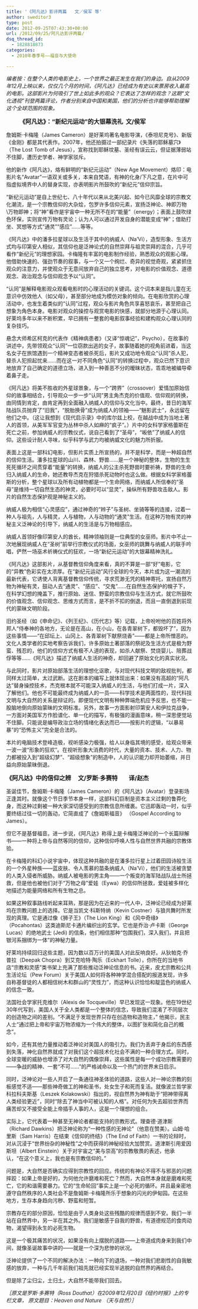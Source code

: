 ```yaml
---
title: '《阿凡达》影评两篇   文／侯军 等'
author: sweditor3
type: post
date: 2012-09-25T07:43:30+00:00
url: /2012/09/25/阿凡达影评两篇/
dsq_thread_id:
  - 1828818873
categories:
  - 2010年春季号——福音与大使命

---
```

_编者按：在整个人类的电影史上，一个世界之最正发生在我们的身边。自从2009年12月上映以来，仅仅几个月的时间，《阿凡达》已经成为有史以来票房收入最高的电影。这部影片为何吸引了世上如此多的观众？它表达了怎样的观念？这期“文化透视”刊登两篇评论，作者分别来自中国和美国，他们的分析也许能够帮助理解这个全球范围的现象。_

<span style="font-size: medium;">        </span>**<span style="font-size: medium;">《阿凡达》：“新纪元运动”的大银幕洗礼  文/侯军</span>**

詹姆斯·卡梅隆（James Cameron）是好莱坞著名电影导演，《泰坦尼克号》、新版《金刚》都是其代表作。2007年，他还拍摄过一部纪录片《失落的耶稣墓穴》（The Lost Tomb of Jesus），宣称找到耶稣坟墓、圣经有误云云，但证据薄弱站不住脚，遭历史学者、神学家驳斥。
  
他的新作《阿凡达》，烙有鲜明的“新纪元运动”（New Age Movement）烙印：电影片名“Avatar”一语双关或多关，本来自梵语，有神的化身/下凡之意，在片中可指虚拟境界中人的替身实现，亦表明影片所鼓吹的“新纪元”信仰宗旨。
  
“新纪元运动”是自上世纪七、八十年代以来从北美兴起、如今已风靡全球的宗教文化潮流，是一个宗教信仰的大杂烩，包罗许多信仰元素，宣扬泛神论、神即万物\万物即神；将“神”看作是宇宙中一种无所不在的“能量”（energy）；表面上鼓吹绿色环保，实则宣传万物有灵论；认为人可以通过开发自身的潜能变成“神”；借助打坐、冥想等方式“通灵”“感应”&#8230;&#8230;等等。
  
《阿凡达》中的潘多拉星球以及生活于其中的纳威人（Na’Vi），造型形象、生活方式均与印第安人相似，其信仰也是泛神论式的自然崇拜与祖灵崇拜的混合，几乎可看作“新纪元”的理想家园。卡梅隆有丰富的电影制作经验，熟悉观众的观影心理。他借助快速的、强劲节奏的叙事，与一个又一个绚烂、奇异的视觉奇观，紧紧抓住观众的注意力，并使观众于无意间放弃自己的独立思考，对电影的价值观念、道德观念、政治观念与信仰观念予以“认同”。
  
“认同”是解释电影观众观看电影时的心理活动的关键词。这个词本来是指儿童在无意识中仿效他人（如父母），甚至部分地成为模仿对象的倾向。在电影欣赏的心理活动中，也发生着类似的“认同”过程，观众与影片角色共享喜怒哀乐，甚至把自己想象为角色本身。电影对观众的操控与观赏电影的快感，就部分地源于心理认同。好莱坞多年以来不断积累，早已拥有一整套的电影叙事经验和建构观众心理认同的复杂技巧。
  
悬念大师希区柯克的代表作《精神病患者》（又译“惊魂记”，Psycho），在故事的讲述中，先带领观众“认同”一位窃款出逃的女子，故事随着她的视角前进着，当这名女子在旅馆遇到一个精神变态者被杀死后，影片又成功地令观众“认同”杀人犯，替杀人犯担起忧来&#8230;&#8230;而在这一对不同角色“认同”的转换过程中，观众已然下意识地放弃了自己确定的道德立场，进入到一种善恶不分的暧昧状态，乖乖地被编导牵着鼻子走。
  
《阿凡达》将美不胜收的外星球景象，与一个“跨界”（crossover）爱情加原始信仰的故事相结合，引导观众一步一步“认同”男主角杰克的价值观、信仰观的转换，由同情到肯定，由肯定再到全面融入纳威人的信仰与文化当中。最终，昔日的海军陆战队员抛弃了“旧我”，“脱胎换骨”成为纳威人的领袖——“魅影武士”，永远留在他们之中。（这让我想到《现代启示录》中的库尔兹上校，在越战中成为当地土著人的首领，从美军军官变为丛林中杀人如麻的“疯子”。）片中的女科学家格蕾斯在死亡之前，参加纳威人的宗教仪式，说自己看到了“圣母”，“皈依”了纳威人的信仰。这些设计耐人寻味，似乎科学与武力均被纳威文化的魅力所折服。
  
表面上这是一部科幻电影，但影片实质上所宣扬的，并不是科学，而是一种超自然的信仰生活。潘多拉星球的山川、森林、野兽&#8230;&#8230;是一个神秘的整体，生物的生生死死循环之间贯穿着“能量”的转换，纳威人的公主杀死野兽时要祈祷，野兽的生命归入纳威人的生命，她还教导杰克在狩猎杀死动物时也这么做。根据女科学家格蕾斯的分析，整个星球以及所有动植物都是一个生命网络，而纳威人所信奉的“圣母”是维持一切自然生态的神灵，必要时可以“显灵”，操纵所有野兽攻击敌人。影片的自然生态保护观是神秘主义的。
  
纳威人极为相信“心灵感应”，通过神奇的“辫子”与圣树、坐骑等等的连接，过着一种人与祖先，人与精灵，人与植物，人与动物的“通灵”生活。在这种万物有灵的神秘主义泛神论的引导下，纳威人的生活是与万物相感应。
  
纳威人首领好像印第安人的酋长，精神领袖则是一位典型的女巫师。影片中不止一次地展现纳威人在“圣树”前举行宗教仪式的场面，女巫师的跳舞与纳威人的联手吟唱，俨然一场巫术祈祷仪式的狂欢，一场“新纪元运动”的大银幕精神洗礼。
  
《阿凡达》这部影片，从基督教信仰角度来看，真的不算是一部“好”电影，它的“异教”色彩实在太浓厚。在“新纪元运动”风行全球的今天，本片成为这一潮流的最新代表，它诱使人背离基督教信仰传统，寻求荒渺无凭的精神寄托，宣扬自然万物为神秘有灵，鼓动人去“通灵”、“感应”、“交鬼”&#8230;&#8230;在自然生态保护的幌子下，在科学幻想的掩盖下，推行原始、迷信、野蛮的宗教信仰与生活方式，就它所鼓吹的价值观念、信仰观念、思维方式而言，是不折不扣的倒退，而且一直倒退到前现代的蒙昧文明阶段。
  
旧约圣经（如《申命记》、《列王纪》、《历代志》等）记载，上帝吩咐他的百姓将外邦人“侍奉神的各地方，无论是在高山，在小山，在各青翠树下，都毁坏了”，因为这些事情——“在邱坛上、山冈上、各青翠树下献祭烧香”——都是上帝所憎恶的。文化人类学者的实地考察告诉我们，许多原始土著部落的祭祀及生活方式是极为野蛮、残忍的，他们的信仰方式有极不人道的表现，如杀人献祭、焚烧婴儿、陪葬战俘等等&#8230;&#8230;《阿凡达》描述了纳威人生活的神奇，却回避了原始文化的真实状况。
  
与此同时，影片对原始部落生活的理想化讴歌，与对现代科技文明的敌视批判，都同样太过简单，太过武断。这在剧本的编写上就体现出来：如果没有高超的“阿凡达”替身操控技术，杰克根本就不可能深入纳威人的生活，与他们打成一片，深入了解他们。他也不可能最终成为纳威人的一员——科学技术是两面性的，现代科技文明与大自然的关系是辩证的。即便现代文明有种种弊端危机应予反思，也不能一股脑地倒向原始蒙昧的文明标准。另外，故事一方面影射印第安人和伊拉克战争，一方面对美国军方作脸谱化、单一化的描写，有极强的漫画意味，稍一深思便觉站不住脚。只能说是编导政治立场的情绪化表达而已——按影片的逻辑，“以暴易暴”的“恐怖主义”完全是合法的。
  
本片的电脑技术登峰造极，视听感染力极强，给人以身临其境的感受，给观众带来一波一波“形象的狂欢”。在视听形象大消费的时代，大量的资本、技术、人力、物力都被投入到“超级幻梦”、“超级想象”的制造中，人的认识能力却开始萎缩，并日益向原始蒙昧倒退。

**<span style="font-size: medium;">《阿凡达》中的信仰之辨     文/罗斯·多赛特        译/赵杰</span>**

圣诞佳节，詹姆斯·卡梅隆（James Cameron）的《阿凡达》（Avatar）登录影场正逢其时。就像这个节日季节本身一样，这部科幻巨制是资本主义过剩的鲁莽化身，而这种过剩被一种大家深切感受到的宗教信息所缠裹。它迅即轰动一时，似乎要终结过往一切的轰动，它简直成了《詹姆斯福音》 （Gospel According to James）。
  
但它不是基督福音。进一步说，《阿凡达》称得上是卡梅隆泛神论的一个长篇辩解书——一种将上帝与自然等同的信仰，这种信仰呼唤人性与自然世界共融的宗教体验。
  
在卡梅隆的科幻小说宇宙中，体现这种共融的是在潘多拉行星上过着田园诗般生活的一个外星种族——蓝皮肤、令人羡慕的苗条纳威人（Na’Vi），他们的生活被贪婪的人类入侵者所威胁。纳威人被电影的男主角——一个叛变的海军陆战队战士所拯救，但是他也被他们对于“万物之母”爱娃（Eywa）的信仰所拯救，爱娃被多样化地描述为能量网络和所有生物之总。
  
如果这种叙事路线听起来耳熟，那是因为在近来的一代人中，泛神论已经成为好莱坞在宗教问题上的选择。它是当凯文·科斯特纳（Kevin Costner）与狼共舞时所发现的真理。它是通过像《狮子王》（The Lion King）和《风中奇缘》（Pocahontas）这类迪斯尼卡通片编织出的玄学。它也是乔治·卢卡斯（George Lucas）的绝地武士 (Jedi) 的信条，他们相信那种“包围我们，深入我们，并且把银河系捆绑为一体”的神秘力量。
  
好莱坞持续回归这些主题，因为数以百万计的美国人对此反响良好。从狄帕克·乔普拉（Deepak Chopra）到艾克哈特·陶乐（Eckhart Tolle），你所在的当地书店“宗教和灵感”类书架上充满了那些推动泛神论信息的书。近来，皮尤宗教和公共生活论坛（Pew Forum）关于美国人如何将各种神学混合搭配的报道发现，许多自称基督徒的人都相信树木和群山的“灵性力”，而这种认识恰恰和靛蓝色的纳威人的信念一致。
  
法国社会学家托克维尔（Alexis de Tocqueville）早已发现这一现象。他在19世纪30年代写到，美国人关于全人类都是一个整体的信念，导致我们混淆了不同层次的创造物之间的差别。“不满足于发现世界只存在创造物和造物主，” 他揭示，民主人士“通过把上帝和宇宙万物浓缩为一个伟大的整体，以图扩张和简化自己的概念”。
  
如今，还有其他力量推动着泛神论对美国人的吸引力。我们为丢弃于身后的东西感到失落，神化自然界就成了对我们这个超技术化社会不满的一种合理方式。同时，全球变暖的威胁也增添了对大自然的偶像崇拜，这些属性是每一个成功宗教需要的——争战的精神、一套“不可&#8230;&#8230;”的严格诫命以及一个热门的世界末日启示。
  
同时，泛神论对一些人开启了一条通往神圣体验的道路，这些人对一神论宗教的刻板感觉不适——那些神奇做工的神和圣书，处女生子和死而复活。就像波兰哲学家科拉科夫斯基（Leszek Kolakowski）指出的，视自然界为神有助于“把神带得离人类经验更近”，同时“除去了神当中可被认知的人格”。对任何为失去超验世界而痛苦却又不接受全能上帝插手人事的人，这是一个理想的组合。
  
实际上，它代表着一种甚至无神论者都能支持的宗教形式。理查德·道津斯（Richard Dawkins）把泛神论称为“一种性感的无神论”（他意在赞美）。山姆·哈里斯（Sam Harris）在结束《信仰的终结》（The End of Faith）一书的论辩时，对从沉浸于“世界纷杂的神秘性”之中而获得的神秘经验大加赞赏。道津斯引用爱因斯坦（Albert Einstein）关于对宇宙之“美与崇高”的宗教敬畏的表述，他承认，“在这个意义上，我也是有宗教信仰的。”
  
问题是，大自然是否确实应得到宗教性的回应。传统的有神论不得不与邪恶的问题摔跤：如果上帝是好的，为何他允许磨难和死亡？然而，大自然本身就是磨难和死亡，它的和谐需要暴力。它的“生命轮回”事实上是一个必死的循环。并且最亲密地遵守自然秩序的人类社会不是詹姆斯·卡梅隆所乐于想象的闪光的伊甸园。在这些地方，生存本身趋向污秽、野蛮和短暂。
  
宗教存在的部分原因，恰恰是由于人类身处这些残酷的规律而感到不安。我们一半站在自然界中，另一半在其之外。我们是敏感于自我的野兽，有道德规范的食肉动物，渴望得到永生的必死生物。
  
这是一个极其痛苦的状况，如果没有向上摆脱的道路——上帝道成肉身来到我们中间，就像圣诞故事中讲的——就是一个深为悲惨的状况。
  
泛神论提供了一个不同的解决办法：一种向下的退场，一种对我们悲剧性的自我敏感的放弃，一种与几千年前我们祖先就已经实现半逃脱的自然界的再结合。
  
但是除了尘归尘，土归土，大自然不能带我们回去。
  
_［原文是罗斯·多赛特（Ross Douthat）在2009年12月20日《纽约时报》上的专栏文章， 原文题目：Heaven and Nature （天与自然）］_